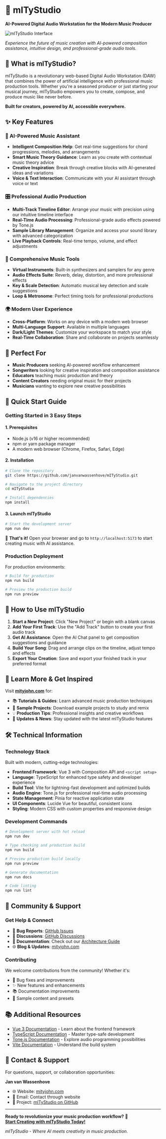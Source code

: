 # 🎵 mITyStudio

**AI-Powered Digital Audio Workstation for the Modern Music Producer**

![mITyStudio Interface](public/mity-studio-interface.jpg)

*Experience the future of music creation with AI-powered composition assistance, intuitive design, and professional-grade audio tools.*

## 🚀 What is mITyStudio?

mITyStudio is a revolutionary web-based Digital Audio Workstation (DAW) that combines the power of artificial intelligence with professional music production tools. Whether you're a seasoned producer or just starting your musical journey, mITyStudio empowers you to create, compose, and produce music like never before.

**Built for creators, powered by AI, accessible everywhere.**

## ✨ Key Features

### 🤖 AI-Powered Music Assistant
- **Intelligent Composition Help**: Get real-time suggestions for chord progressions, melodies, and arrangements
- **Smart Music Theory Guidance**: Learn as you create with contextual music theory advice
- **Creative Inspiration**: Break through creative blocks with AI-generated ideas and variations
- **Voice & Text Interaction**: Communicate with your AI assistant through voice or text

### 🎛️ Professional Audio Production
- **Multi-Track Timeline Editor**: Arrange your music with precision using our intuitive timeline interface
- **Real-Time Audio Processing**: Professional-grade audio effects powered by Tone.js
- **Sample Library Management**: Organize and access your sound library with advanced categorization
- **Live Playback Controls**: Real-time tempo, volume, and effect adjustments

### 🎹 Comprehensive Music Tools
- **Virtual Instruments**: Built-in synthesizers and samplers for any genre
- **Audio Effects Suite**: Reverb, delay, distortion, and more professional effects
- **Key & Scale Detection**: Automatic musical key detection and scale suggestions
- **Loop & Metronome**: Perfect timing tools for professional productions

### 🌍 Modern User Experience
- **Cross-Platform**: Works on any device with a modern web browser
- **Multi-Language Support**: Available in multiple languages
- **Dark/Light Themes**: Customize your workspace to match your style
- **Real-Time Collaboration**: Share and collaborate on projects seamlessly

## 🎯 Perfect For

- **Music Producers** seeking AI-powered workflow enhancement
- **Songwriters** looking for creative inspiration and composition assistance  
- **Educators** teaching music production and theory
- **Content Creators** needing original music for their projects
- **Musicians** wanting to explore new creative possibilities

## 🚀 Quick Start Guide

### Getting Started in 3 Easy Steps

#### 1. **Prerequisites**
- Node.js (v16 or higher recommended)
- npm or yarn package manager
- A modern web browser (Chrome, Firefox, Safari, Edge)

#### 2. **Installation**
```bash
# Clone the repository
git clone https://github.com/janvanwassenhove/mITyStudio.git

# Navigate to the project directory  
cd mITyStudio

# Install dependencies
npm install
```

#### 3. **Launch mITyStudio**
```bash
# Start the development server
npm run dev
```

🎉 **That's it!** Open your browser and go to `http://localhost:5173` to start creating music with AI assistance.

### Production Deployment

For production environments:

```bash
# Build for production
npm run build

# Preview the production build
npm run preview
```

## 🎼 How to Use mITyStudio

1. **Start a New Project**: Click "New Project" or begin with a blank canvas
2. **Add Your First Track**: Use the "Add Track" button to create your first audio track
3. **Get AI Assistance**: Open the AI Chat panel to get composition suggestions and guidance
4. **Build Your Song**: Drag and arrange clips on the timeline, adjust tempo and effects
5. **Export Your Creation**: Save and export your finished track in your preferred format

## 🌟 Learn More & Get Inspired

Visit **[mityjohn.com](https://mityjohn.com)** for:
- 📚 **Tutorials & Guides**: Learn advanced music production techniques
- 🎵 **Sample Projects**: Download example projects to study and remix  
- 💡 **Production Tips**: Professional insights and creative workflows
- 🔄 **Updates & News**: Stay updated with the latest mITyStudio features

## 🛠️ Technical Information

### Technology Stack

Built with modern, cutting-edge technologies:

- **Frontend Framework**: Vue 3 with Composition API and `<script setup>`
- **Language**: TypeScript for enhanced type safety and developer experience
- **Build Tool**: Vite for lightning-fast development and optimized builds
- **Audio Engine**: Tone.js for professional real-time audio processing
- **State Management**: Pinia for reactive application state
- **UI Components**: Lucide Vue for beautiful, consistent icons
- **Styling**: Modern CSS with custom properties and responsive design

### Development Commands

```bash
# Development server with hot reload
npm run dev

# Type checking and production build
npm run build

# Preview production build locally
npm run preview

# Generate documentation
npm run docs

# Code linting
npm run lint
```

## 🤝 Community & Support

### Get Help & Connect

- 🐛 **Bug Reports**: [GitHub Issues](https://github.com/janvanwassenhove/mITyStudio/issues)
- 💬 **Discussions**: [GitHub Discussions](https://github.com/janvanwassenhove/mITyStudio/discussions)  
- 📖 **Documentation**: Check out our [Architecture Guide](ARCHITECTURE.md)
- 🌐 **Blog & Updates**: [mityjohn.com](https://mityjohn.com)

### Contributing

We welcome contributions from the community! Whether it's:
- 🔧 Bug fixes and improvements
- ✨ New features and enhancements  
- 📚 Documentation improvements
- 🎵 Sample content and presets

## 📚 Additional Resources

- [Vue 3 Documentation](https://vuejs.org/) - Learn about the frontend framework
- [TypeScript Documentation](https://www.typescriptlang.org/) - Master type-safe development
- [Tone.js Documentation](https://tonejs.github.io/) - Explore audio programming possibilities
- [Vite Documentation](https://vitejs.dev/) - Understand the build system

## 📧 Contact & Support

For questions, support, or collaboration opportunities:

**Jan van Wassenhove**  
- 🌐 Website: [mityjohn.com](https://mityjohn.com)
- 📧 Email: Contact through website
- 💼 Project: [mITyStudio on GitHub](https://github.com/janvanwassenhove/mITyStudio)

---

**Ready to revolutionize your music production workflow?** 🎵  
[**Start Creating with mITyStudio Today!**](https://github.com/janvanwassenhove/mITyStudio)

*mITyStudio - Where AI meets creativity in music production.*

